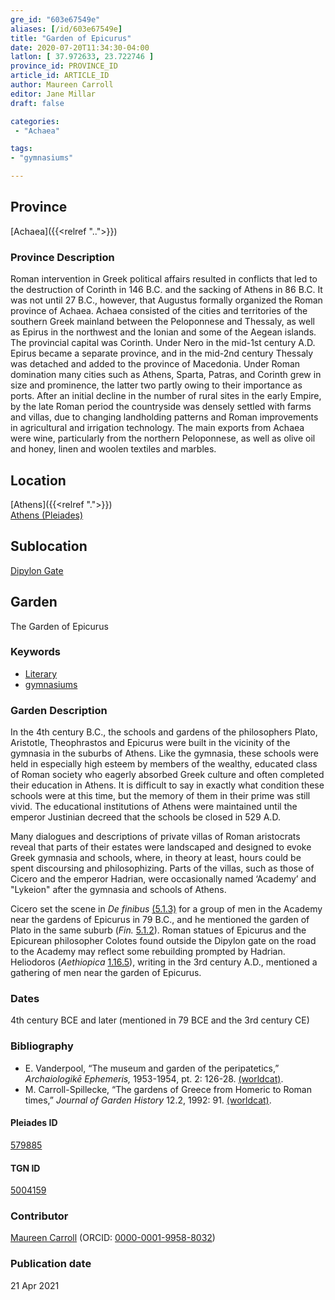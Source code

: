 ```yaml
---
gre_id: "603e67549e"
aliases: [/id/603e67549e]
title: "Garden of Epicurus"
date: 2020-07-20T11:34:30-04:00
latlon: [ 37.972633, 23.722746 ]
province_id: PROVINCE_ID
article_id: ARTICLE_ID
author: Maureen Carroll
editor: Jane Millar
draft: false

categories:
 - "Achaea"

tags:
- "gymnasiums"

---
```


## Province
[Achaea]({{<relref "..">}})

### Province Description
Roman intervention in Greek political affairs resulted in conflicts that led to the destruction of Corinth in 146 B.C. and the sacking of Athens in 86 B.C. It was not until 27 B.C., however, that Augustus formally organized the Roman province of Achaea. Achaea consisted of the cities and territories of the southern Greek mainland between the Peloponnese and Thessaly, as well as Epirus in the northwest and the Ionian and some of the Aegean islands.
The provincial capital was Corinth. Under Nero in the mid-1st century A.D. Epirus became a separate province, and in the mid-2nd century Thessaly was detached and added to the province of Macedonia. Under Roman domination many cities such as Athens, Sparta, Patras, and Corinth grew in size and prominence, the latter two partly owing to their importance as ports.  After an initial decline in the number of rural sites in the early Empire, by the late Roman period the countryside was densely settled with farms and villas, due to changing landholding patterns and Roman improvements in agricultural and irrigation technology. The main exports from Achaea were wine, particularly from the northern Peloponnese, as well as olive oil and honey, linen and woolen textiles and marbles.

## Location
[Athens]({{<relref ".">}}) \
[Athens (Pleiades)](https://pleiades.stoa.org/places/579885)

## Sublocation
[Dipylon Gate](https://pleiades.stoa.org/places/310115518)

## Garden
The Garden of Epicurus

### Keywords
- [Literary](#)
- [gymnasiums](http://vocab.getty.edu/page/aat/300007297)

### Garden Description
In the 4th century B.C., the schools and gardens of the philosophers Plato, Aristotle, Theophrastos and Epicurus were built in the vicinity of the gymnasia in the suburbs of Athens. Like the gymnasia, these schools were held in especially high esteem by members of the wealthy, educated class of Roman society who eagerly absorbed Greek culture and often completed their education in Athens. It is difficult to say in exactly what condition these schools were at this time, but the memory of them in their prime was still vivid. The educational institutions of Athens were maintained until the emperor Justinian decreed that the schools be closed in 529 A.D.  

Many dialogues and descriptions of private villas of Roman aristocrats reveal that parts of their estates were landscaped and designed to evoke Greek gymnasia and schools, where, in theory at least, hours could be spent discoursing and philosophizing. Parts of the villas, such as those of Cicero and the emperor Hadrian, were occasionally named ‘Academy’ and "Lykeion" after the gymnasia and schools of Athens.

Cicero set the scene in *De finibus* [(5.1.3)](http://data.perseus.org/citations/urn:cts:latinLit:phi0474.phi048.perseus-lat1:5.1) for a group of men in the Academy near the gardens of Epicurus in 79 B.C., and he mentioned the garden of Plato in the same suburb (*Fin.* [5.1.2](http://data.perseus.org/citations/urn:cts:latinLit:phi0474.phi048.perseus-lat1:5.1)). Roman statues of Epicurus and the Epicurean philosopher Colotes found outside the Dipylon gate on the road to the Academy may reflect some rebuilding prompted by Hadrian.  Heliodoros (*Aethiopica* [1.16.5](#)), writing in the 3rd century A.D., mentioned a gathering of men near the garden of Epicurus.  

<!-- ### Maps

![alt_text](../images/image_name.ext)
*CAPTION*

### Plans

![ALT_TEXT](IMG_URL)
*CAPTION*

### Images

![alt_text](../images/image_name.ext)
*CAPTION*
-->

### Dates

4th century BCE and later (mentioned in 79 BCE and the 3rd century CE)

### Bibliography

* E. Vanderpool, “The museum and garden of the peripatetics,” *Archaiologikē Ephemeris,* 1953-1954, pt. 2: 126-28. [(worldcat)](http://www.worldcat.org/oclc/646185402).
* M. Carroll-Spillecke, “The gardens of Greece from Homeric to Roman times,” *Journal of Garden History* 12.2, 1992: 91. [(worldcat)](http://www.worldcat.org/oclc/4898050192).

#### Pleiades ID

[579885](https://pleiades.stoa.org/places/579885)

#### TGN ID

[5004159](http://vocab.getty.edu/page/tgn/5004159)

### Contributor

[Maureen Carroll](#) (ORCID: [0000-0001-9958-8032](https://orcid.org/0000-0001-9958-8032))

### Publication date


21 Apr 2021

<!--
### Related articles

ADD links to other philosophical Gardens-->
